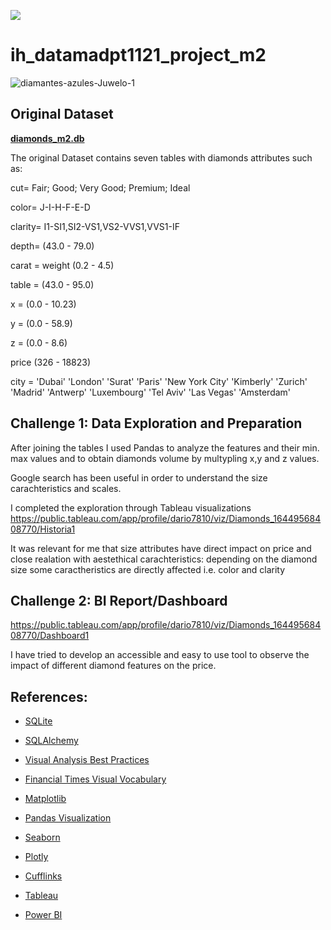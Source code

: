 <p align="left"><img src="https://cdn-images-1.medium.com/max/184/1*2GDcaeYIx_bQAZLxWM4PsQ@2x.png"></p>

# __ih_datamadpt1121_project_m2__

![diamantes-azules-Juwelo-1](https://user-images.githubusercontent.com/91491555/156051616-62f09381-4664-425c-bb61-6cfc3e971634.jpg)

## **Original Dataset** 
[__diamonds_m2.db__](https://github.com/ih-datapt-mad/ih_datamadpt1121_project_m2/blob/main/db/diamonds_m2.db)

The original Dataset contains seven tables with diamonds attributes such as:

cut= Fair; Good; Very Good; Premium; Ideal

color= J-I-H-F-E-D

clarity= I1-SI1,SI2-VS1,VS2-VVS1,VVS1-IF

depth= (43.0 - 79.0)

carat = weight (0.2 - 4.5)

table =  (43.0 - 95.0)

x = (0.0 - 10.23)

y = (0.0 - 58.9)

z = (0.0 - 8.6)

price (326 - 18823)

city = 'Dubai' 'London' 'Surat' 'Paris' 'New York City' 'Kimberly' 'Zurich'
 'Madrid' 'Antwerp' 'Luxembourg' 'Tel Aviv' 'Las Vegas' 'Amsterdam'

## __Challenge 1: Data Exploration and Preparation__
After joining the tables I used Pandas to analyze the features and their min. max values and to obtain diamonds volume by multypling x,y and z values.

Google search has been useful in order to understand the size carachteristics and scales.

I completed the exploration through Tableau visualizations https://public.tableau.com/app/profile/dario7810/viz/Diamonds_16449568408770/Historia1

It was relevant for me that size attributes have direct impact on price and close realation with aestethical carachteristics: depending on the diamond size some caractheristics are directly affected i.e. color and clarity

## **Challenge 2: BI Report/Dashboard**

https://public.tableau.com/app/profile/dario7810/viz/Diamonds_16449568408770/Dashboard1

I have tried to develop an accessible and easy to use tool to observe the impact of different diamond features on the price.





## **References:**

- [SQLite](https://www.sqlite.org/index.html)

- [SQLAlchemy](https://docs.sqlalchemy.org/en/14/core/engines.html)

- [Visual Analysis Best Practices](https://github.com/ih-datapt-mad/ih_datamadpt1121_project_m2/blob/main/images/visual-analysis-guidebook.pdf)

- [Financial Times Visual Vocabulary](https://github.com/ft-interactive/chart-doctor/tree/master/visual-vocabulary)

- [Matplotlib](https://matplotlib.org/stable/api/index)

- [Pandas Visualization](https://pandas.pydata.org/docs/reference/api/pandas.DataFrame.plot.html)

- [Seaborn](https://seaborn.pydata.org/api.html)

- [Plotly](https://plotly.com/graphing-libraries/)

- [Cufflinks](https://coderzcolumn.com/tutorials/data-science/cufflinks-how-to-create-plotly-charts-from-pandas-dataframe-with-one-line-of-code)

- [Tableau](https://github.com/ih-datapt-mad/dataptmad1121_lessons/blob/main/module-2/visualization_tableau.md)

- [Power BI](https://github.com/potacho/power_bi_workshop)

